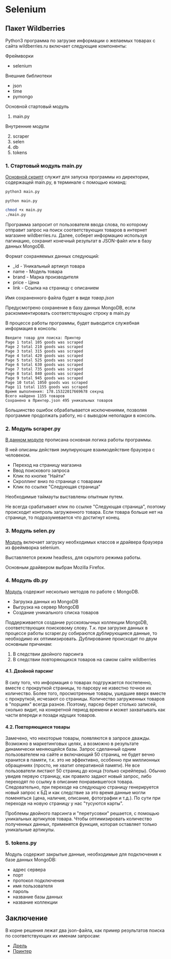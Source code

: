 # Selenium

## Пакет Wildberries

Python3 программа по загрузке информации о желаемых товарах с сайта wildberries.ru включает следующие компоненты:

Фреймворки
- selenium

Внешние библиотеки

- json
- time
- pymongo

Основной стартовый модуль

1. main.py

Внутренние модули

2. scraper
3. selen
4. db
5. tokens


### 1. Стартовый модуль main.py

[Основной скрипт](https://github.com/allseenn/api/blob/main/07.Seminar/main.py) служит для запуска программы из директории, содержащей main.py, в терминале с помощью команд:

```bash MacOS
python3 main.py
```

```pwsh Windows
python main.py
```

```bash Linux
chmod +x main.py
./main.py
```

Программа запросит от пользователя ввода слова, по которому отправит запрос на поиск соответствующих товаров в интернет магазине wildberries.ru. Далее, соберет информацию используя пагинацию, сохранит конечный результат в JSON-файл или в базу данных MongoDB.

Формат сохраняемых данных следующий:

- _id - Уникальный артикул товара
- name - Модель товара
- brand - Марка производителя
- price - Цена
- link - Ссылка на страницу с описанием

Имя сохраненного файла будет в виде *товар.json*

Предусмотрено сохранение в базу данных MongoDB, если раскомментировать соответствующую строку в main.py

В процессе работы программы, будет выводится служебная информация в консоль:

```
Введите товар для поиска: Принтер
Page 1 total 105 goods was scraped
Page 2 total 210 goods was scraped
Page 3 total 315 goods was scraped
Page 4 total 420 goods was scraped
Page 5 total 525 goods was scraped
Page 6 total 630 goods was scraped
Page 7 total 735 goods was scraped
Page 8 total 840 goods was scraped
Page 9 total 945 goods was scraped
Page 10 total 1050 goods was scraped
Page 11 total 1155 goods was scraped
Время выполнения: 178.15322017669678 секунд
Всего найдено 1155 товаров
Сохранено в Принтер.json 495 уникальных товаров
```

Большинство ошибок обрабатывается исключениями, позволяя программе продолжать работу, но с выводом неполадки в консоль.

### 2. Модуль scraper.py

[В данном модуле](https://github.com/allseenn/api/blob/main/07.Seminar/wildberries/scraper.py) прописана основная логика работы программы.

В ней описаны действия эмулирующие взаимодействие браузера с человеком.

- Переход на страницу магазина
- Ввод поискового запроса
- Клик по кнопке "Найти"
- Скроллинг вниз по странице с товарами
- Клик по ссылке "Следующая страница"

Необходимые таймауты выставлены опытным путем.

Не всегда срабатывает клик по ссылке "Следующая страница", поэтому происходит контроль загруженного товара. Если товара больше нет на странице, то подразумевается что достигнут конец.

### 3. Модуль selen.py

[Модуль](https://github.com/allseenn/api/blob/main/07.Seminar/wildberries/selen.py) включает загрузку необходимых классов и драйвера браузера из фреймворка selenium.

Выставляется режим headless, для скрытого режима работы.

Основным драйвером выбран Mozilla Firefox.

### 4. Модуль db.py

[Модуль](https://github.com/allseenn/api/blob/main/07.Seminar/wildberries/db.py) содержит несколько методов по работе с MongoDB.

- Загрузка данных из MongoDB
- Выгрузка на сервер MongoDB
- Создание уникального списка товаров

Поддерживается создание русскоязычных коллекции MongoDB, соответствующих поисковому слову.
Т.к. при загрузке данных в процессе работы scraper.py собираются дублирующиеся данные, то необходимо их оптимизировать.
Дублирование происходит по двум основным причинам:

1. В следствии двойного парсинга
2. В следствии повторяющихся товаров на самом сайте wildberries

#### 4.1. Двойной парсинг

В силу того, что информация о товарах подгружается постепенно, вместе с прокруткой страницы, то парсеру не известно точное их количество.
Более того, просмотренные товары, ушедшие вверх вместе с прокруткой, исчезают со страницы. 
Количество загруженных товаров в "порциях"  всегда разное. Поэтому, парсер берет столько записей, сколько видит, на конкретной период времени и может захватывать как части впереди и позади идущих товаров.

#### 4.2. Повторяющиеся товары

Замечено, что некоторые товары, появляются в запросе дважды. Возможно в маркетинговых целях, а возможно в результате динамически меняющейся базы. 
Запрос сделанный одним пользователем на сайте и включающий 50 страниц, не будет вечно хранится в памяти, т.к. это не эффективно, особенно при миллионных обращениях (просто, не хватит оперативной памяти).
Не все пользователи листают 50 страниц до конца (только скрейперы). Обычно увидев первую страницу, как правило задают новый запрос, либо переходят по ссылку в описание понравившегося товара. Следовательно, при переходе на следующую страницу генерируется новый запрос к БД и как следствие за это время данные могли поменяться (цена, наличие, описание, фотографии и т.д.). По сути при переходе на новую страницу у нас "тусуются карты".

Проблемы двойного парсинга и "перетусовки" решается, с помощью уникальных артикулов товара. Чтобы оптимизировать количество полученных данных, применятся функция, которая оставляет только уникальные артикулы.

### 5. tokens.py

Модуль содержит закрытые данные, необходимые для подключения к базе данных MongoDB:

- адрес сервера
- порт
- протокол подключения
- имя пользователя
- пароль
- название базы данных
- название коллекции

## Заключение

В корне решения лежат два json-файла, как пример результатов поиска по соответствующих их именам запросам:

- [Дрель](https://raw.githubusercontent.com/allseenn/api/main/07.Seminar/%D0%94%D1%80%D0%B5%D0%BB%D1%8C.json)
- [Принтер](https://raw.githubusercontent.com/allseenn/api/main/07.Seminar/%D0%9F%D1%80%D0%B8%D0%BD%D1%82%D0%B5%D1%80.json)